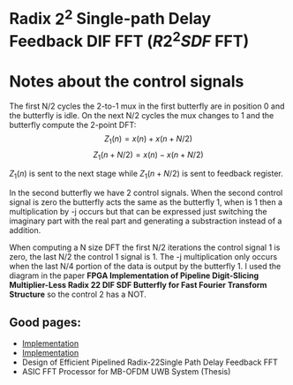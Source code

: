 # Radix $2^2$ Single-path Delay Feedback DIF FFT ($R2^2 SDF$ FFT)

# Notes about the control signals
The first N/2 cycles the 2-to-1 mux in the first butterfly are in position 0 and the butterfly is idle. On the next N/2 cycles the mux changes to 1 and the butterfly compute the 2-point DFT:
$$Z_{1}(n) = x(n)+x(n+N/2) $$
$$Z_{1}(n+N/2) = x(n)-x(n+N/2) $$ 

$Z_1(n)$ is sent to the next stage while $Z_{1}(n+N/2)$ is sent to feedback register.

In the second butterfly we have 2 control signals. When the second control signal is zero the butterfly acts the same as the butterfly 1, when is 1 then a multiplication by -j occurs but that can be expressed just switching the imaginary part with the real part and generating a substraction instead of a addition.

When computing a N size DFT the first N/2 iterations the control signal 1 is zero, the last N/2 the control 1 signal is 1. The -j multiplication only occurs when the last N/4 portion of the data is output by the butterfly 1.
I used the diagram in the paper **FPGA Implementation of Pipeline Digit-Slicing Multiplier-Less Radix 22 DIF SDF Butterfly for Fast Fourier Transform Structure** so the control 2 has a NOT.



## Good pages:
- [Implementation](https://github.com/briansune/FFT-R22SDF)
- [Implementation](https://github.com/nanamake/r22sdf)
- Design of Efficient Pipelined Radix-22Single Path Delay Feedback FFT
- ASIC FFT Processor for MB-OFDM UWB System (Thesis)

